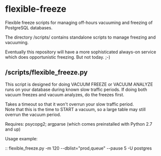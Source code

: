 flexible-freeze
===============

Flexible freeze scripts for managing off-hours vacuuming and freezing of PostgreSQL databases.

The directory /scripts/ contains standalone scripts to manage freezing and vacuuming.

Eventually this repository will have a more sophisticated always-on service which does opportunistic freezing.  But not today. ;-)

/scripts/flexible_freeze.py
---------------------------

This script is designed for doing VACUUM FREEZE or VACUUM ANALYZE runs
on your database during known slow traffic periods.  If doing both
vacuum freezes and vacuum analyzes, do the freezes first.

Takes a timeout so that it won't overrun your slow traffic period.  
Note that this is the time to START a vacuum, so a large table may still overrun the vacuum period.

Requires: psycopg2; argparse (which comes preinstalled with Python 2.7 and up)

Usage example:

::
    flexible_freeze.py -m 120 --dblist="prod,queue" --pause 5 -U postgres

